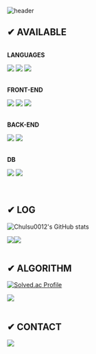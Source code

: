 ![header](https://capsule-render.vercel.app/api?type=wave&theme=onedark&height=300&section=header&text=HI%20THERE💻&desc=This%20is%20Chulsu0012's%20Github&fontSize=50&animation=twinkling)

## ✔ AVAILABLE
<div style="display:flex; flex-direction:column; align-items:flex-start;">
    <p><strong>LANGUAGES</strong></p>
    <div>
        <img src="https://img.shields.io/badge/C++-00599C?style=flat-square&logo=cplusplus&logoColor=white">
        <img src="https://img.shields.io/badge/Java-007396?style=flat-square&logo=java&logoColor=white">
        <img src="https://img.shields.io/badge/Python-3776AB?style=flat-square&logo=Python&logoColor=white">
    </div><br>
    <p><strong>FRONT-END</strong></p>
    <div>
        <img src="https://img.shields.io/badge/React-61DAFB?style=flat-square&logo=React&logoColor=white">
        <img src="https://img.shields.io/badge/JavaScript-F7DF1E?style=flat-square&logo=JavaScript&logoColor=white">
        <img src="https://img.shields.io/badge/TypeScript-3178C6?style=flat-square&logo=TypeScript&logoColor=white">
    </div><br>
    <p><strong>BACK-END</strong></p>
    <div>
        <img src="https://img.shields.io/badge/PHP-777BB4?style=flat-square&logo=PHP&logoColor=white">
        <img src="https://img.shields.io/badge/Spring-6DB33F?style=flat-square&logo=Spring&logoColor=white">
    </div><br>
    <p><strong>DB</strong></p>
    <div>
        <img src="https://img.shields.io/badge/MySQL-4479A1?style=flat-square&logo=MySQL&logoColor=white">
<!--         <img src="https://img.shields.io/badge/MongoDB-47A248?style=flat-square&logo=MongoDB&logoColor=white"> -->
        <img src="https://img.shields.io/badge/H2-1F305F?style=flat-square&logo=H2&logoColor=white">
    </div><br>
</div><br>

## ✔ LOG
![Chulsu0012's GitHub stats](https://github-readme-stats.vercel.app/api?username=chulsu0012&show_icons=true&theme=onedark)

<div style="display:flex; flex-direction:row;">
    <a href="https://shrub-browser-5db.notion.site/715009c0737e486a9c577507937f4717?pvs=4">
        <img src="https://img.shields.io/badge/STUDY-black?style=for-the-badge&logo=Notion&logoColor=E1BD79"> 
    </a>
    <a href="https://shrub-browser-5db.notion.site/bda61d202aff46e68268c42e89413864?pvs=4">
        <img src="https://img.shields.io/badge/PROJECT-black?style=for-the-badge&logo=Notion&logoColor=E1BD79"> 
    </a>
</div><br>

## ✔ ALGORITHM
[![Solved.ac
Profile](http://mazassumnida.wtf/api/v2/generate_badge?boj=chulsu0123)](https://solved.ac/chulsu0123)

<div style="display:flex; flex-direction:row;">
    <a href="https://shrub-browser-5db.notion.site/a077385ec63f44d4a21bb48e9a209e9b?v=41db770d4bd74e8ca32a46321309f60b&pvs=4">
        <img src="https://img.shields.io/badge/ALGORITHM-black?style=for-the-badge&logo=Notion&logoColor=E1BD79">
    </a>
</div><br>

## ✔ CONTACT
<a href="mailto:chulsu0012@gmail.com">
    <img src="https://img.shields.io/badge/GMAIL-black?style=for-the-badge&logo=Gmail&logoColor=E1BD79"> 
</a>
